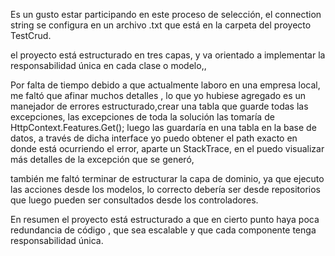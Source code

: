 Es un gusto estar participando en este proceso de selección, el connection string se configura en un archivo .txt que está en la carpeta del proyecto TestCrud. 

el proyecto está estructurado en tres capas, y va orientado a implementar la responsabilidad única en cada clase o modelo,, 

Por falta de tiempo debido a que actualmente laboro en una empresa local, me faltó que afinar muchos detalles , lo que yo hubiese agregado es un manejador de 
errores estructurado,crear una tabla que guarde todas las excepciones, las excepciones de toda la solución las tomaría de HttpContext.Features.Get<IExceptionHandlerPathFeature>(); luego
las guardaría en una tabla en la base de datos, a través de dicha interface yo puedo obtener el path exacto en donde está ocurriendo el error, aparte un StackTrace,
en el puedo visualizar más detalles de la excepción que se generó, 

también me faltó terminar de estructurar la capa de dominio, ya que ejecuto las acciones desde los modelos, lo correcto debería ser desde repositorios que luego pueden ser
consultados desde los controladores. 

En resumen el proyecto está estructurado a que en cierto punto haya poca redundancia de código , que sea escalable y que cada componente tenga responsabilidad única.



